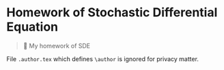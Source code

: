 # Homework of Stochastic Differential Equation

> 📖 My homework of SDE

File `.author.tex`  which defines
`\author` is ignored for privacy matter.